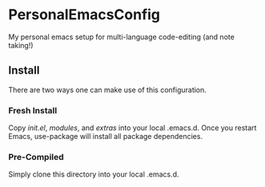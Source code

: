 # PersonalEmacsConfig
My personal emacs setup for multi-language code-editing (and note taking!)

## Install
There are two ways one can make use of this configuration.

### Fresh Install
Copy *init.el*, *modules*, and *extras* into your local .emacs.d.
Once you restart Emacs, use-package will install all package dependencies.

### Pre-Compiled
Simply clone this directory into your local .emacs.d.
